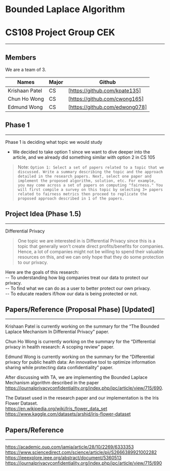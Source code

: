 # Bounded Laplace Algorithm
# CS108 Project Group CEK 

-------------------------
## Members

We are a team of 3.

| Names | Major | Github 
| ------ | ------ |------ |
| Krishaan Patel| CS|[https://github.com/kpate135]|
| Chun Ho Wong | CS| [https://github.com/cwong165] |
| Edmund Wong |CS| [https://github.com/edwong078]|
## Phase 1
--------------------------------
Phase 1 is deciding what topic we would study


- We decided to take option 1 since we want to dive deeper into the article, and we already did something similar with option 2 in CS 105
> Note: `Option 1: Select a set of papers related to a topic that we discussed. Write a summary describing the topic and the approach detailed in the research papers. Next, select one paper and implement the proposed algorithm, solution, etc. For example, you may come across a set of papers on computing "fairness." You will first compile a survey on this topic by selecting 3+ papers related to fairness metrics then proceed to replicate the proposed approach described in 1 of the papers. `

## Project Idea (Phase 1.5)
--------------------------------
Differential Privacy <br />

>One topic we are interested in is Differential Privacy since this is a topic that generally won’t create direct profits/benefits for companies. Hence, a lot of companies might not be willing to spend their valuable resources on this, and we can only hope that they do some protection to our privacy.  <br />


Here are the goals of this research: <br />
-- To understanding how big companies treat our data to protect our privacy. <br />
-- To find what we can do as a user to better protect our own privacy. <br />
-- To educate readers if/how our data is being protected or not. <br />

## Papers/Reference (Proposal Phase)  [Updated]
--------------------------------

Krishaan Patel is currently working on the summary for the “The Bounded Laplace Mechanism In Differential Privacy” paper.<br />

Chun Ho Wong is currently working on the summary for the “Differential privacy in health research: A scoping review” paper.<br />

Edmund Wong is currently working on the summary for the “Differential privacy for public health data: An innovative tool to optimize information sharing while protecting data confidentiality” paper.<br />

After discussing with TA, we are implementing the Bounded Laplace Mechanism algorithm described in the paper https://journalprivacyconfidentiality.org/index.php/jpc/article/view/715/690.  <br />

The Dataset used in the research paper and our implementation is the Iris Flower Dataset.<br />
https://en.wikipedia.org/wiki/Iris_flower_data_set <br />
https://www.kaggle.com/datasets/arshid/iris-flower-dataset <br />
## Papers/Reference
--------------------------------
https://academic.oup.com/jamia/article/28/10/2269/6333353 <br />
https://www.sciencedirect.com/science/article/pii/S2666389921002282 <br />
https://ieeexplore.ieee.org/abstract/document/5360513  <br />
https://journalprivacyconfidentiality.org/index.php/jpc/article/view/715/690 <br />





